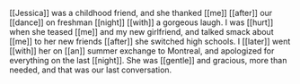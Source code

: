 [[Jessica]] was a childhood friend, and she thanked [[me]] [[after]] our [[dance]] on freshman [[night]] [[with]] a gorgeous laugh. I was [[hurt]] when she teased [[me]] and my new girlfriend, and talked smack about [[me]] to her new friends [[after]] she switched high schools. I [[later]] went [[with]] her on [[an]] summer exchange to Montreal, and apologized for everything on the last [[night]]. She was [[gentle]] and gracious, more than needed, and that was our last conversation.  